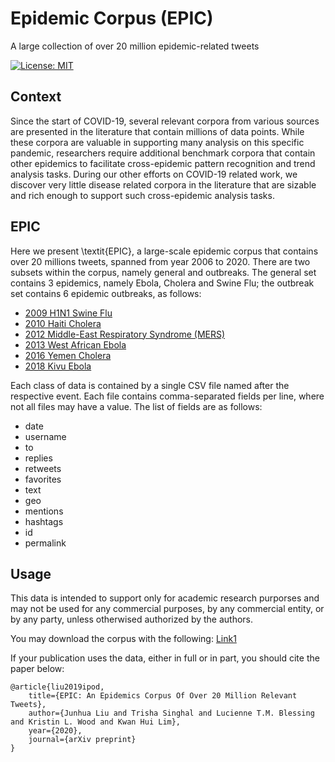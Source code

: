 # Epidemic Corpus (EPIC)
A large collection of over 20 million epidemic-related tweets

[![License: MIT](https://img.shields.io/badge/License-GPLv3-brightgreen.svg)](https://www.gnu.org/licenses/quick-guide-gplv3.pdf)
<br>

## Context

Since the start of COVID-19, several relevant corpora from various sources are presented in the literature that contain millions of data points. While these corpora are valuable in supporting many analysis on this specific pandemic, researchers require additional benchmark corpora that contain other epidemics to facilitate cross-epidemic pattern recognition and trend analysis tasks. During our other efforts on COVID-19 related work, we discover very little disease related corpora in the literature that are sizable and rich enough to support such cross-epidemic analysis tasks.

## EPIC

Here we present \textit{EPIC}, a large-scale epidemic corpus that contains over 20 millions tweets, spanned from year 2006 to 2020.
There are two subsets within the corpus, namely general and outbreaks. The general set contains 3 epidemics, namely Ebola, Cholera and Swine Flu; the outbreak set contains 6 epidemic outbreaks, as follows:

* [2009 H1N1 Swine Flu](https://www.who.int/csr/disease/swineflu/en/)
* [2010 Haiti Cholera](https://www.who.int/csr/don/2010_10_26/en/)
* [2012 Middle-East Respiratory Syndrome (MERS)](https://www.who.int/emergencies/mers-cov/en/)
* [2013 West African Ebola](https://www.who.int/csr/disease/ebola/en/)
* [2016 Yemen Cholera](https://en.wikipedia.org/wiki/2016–2020_Yemen_cholera_outbreak)
* [2018 Kivu Ebola](https://en.wikipedia.org/wiki/Kivu_Ebola_epidemic)

Each class of data is contained by a single CSV file named after the respective event. Each file contains comma-separated fields per line, where not all files may have a value. The list of fields are as follows:

* date
* username	
* to
* replies
* retweets
* favorites
* text
* geo
* mentions
* hashtags
* id
* permalink

## Usage

This data is intended to support only for academic research purporses and may not be used for any commercial purposes, by any commercial entity, or by any party, unless otherwised authorized by the authors. 

You may download the corpus with the following: [Link1](www.linkedin.com/in/junhua)

If your publication uses the data, either in full or in part, you should cite the paper below:

```
@article{liu2019ipod,
    title={EPIC: An Epidemics Corpus Of Over 20 Million Relevant Tweets},
    author={Junhua Liu and Trisha Singhal and Lucienne T.M. Blessing and Kristin L. Wood and Kwan Hui Lim},
    year={2020},
    journal={arXiv preprint}
}
```
